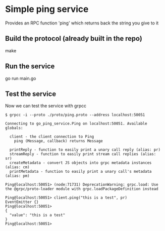 # Simple ping service
Provides an RPC function 'ping' which returns back the string you give to it

## Build the protocol (already built in the repo)
make

## Run the service
go run main.go

## Test the service

Now we can test the service with grpcc

```
$ grpcc -i --proto ./proto/ping.proto --address localhost:50051

Connecting to go_ping_service.Ping on localhost:50051. Available globals:

  client - the client connection to Ping
    ping (Message, callback) returns Message

  printReply - function to easily print a unary call reply (alias: pr)
  streamReply - function to easily print stream call replies (alias: sr)
  createMetadata - convert JS objects into grpc metadata instances (alias: cm)
  printMetadata - function to easily print a unary call's metadata (alias: pm)

Ping@localhost:50051> (node:71731) DeprecationWarning: grpc.load: Use the @grpc/proto-loader module with grpc.loadPackageDefinition instead

Ping@localhost:50051> client.ping("this is a test", pr)
EventEmitter {}
Ping@localhost:50051> 
{
  "value": "this is a test"
}
Ping@localhost:50051> 
```
